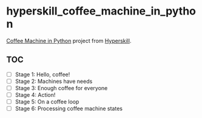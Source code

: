 # hyperskill_coffee_machine_in_python

[Coffee Machine in Python][1] project from [Hyperskill][2].

## TOC

- [ ] Stage 1: Hello, coffee!
- [ ] Stage 2: Machines have needs
- [ ] Stage 3: Enough coffee for everyone
- [ ] Stage 4: Action!
- [ ] Stage 5: On a coffee loop
- [ ] Stage 6: Processing coffee machine states

[1]: https://hyperskill.org/projects/68
[2]: https://hyperskill.org/